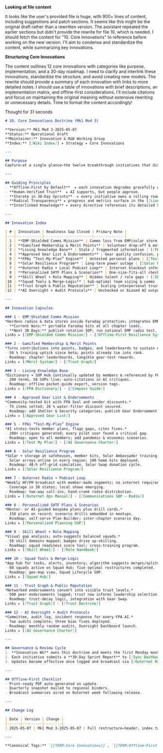 **Looking at file content**

It looks like the user's provided file is huge, with 900+ lines of content, including suggestions and patch sections. It seems like this might be the original draft rather than a rewritten version. The assistant repeated the earlier sections but didn't provide the rewrite for file 10, which is needed. I should fetch the content for "10. Core Innovations" to reference before working on the new version. I'll aim to condense and standardize the content, while summarizing key innovations.

**Structuring Core Innovations**

The content outlines 12 core innovations with categories like purpose, implementation, and a 30-day roadmap. I need to clarify and interlink these innovations, standardize the structure, and avoid creating new models. The rewrite should provide a summary of each innovation with links to more detailed notes. I should use a table of innovations with brief descriptions, an implementation matrix, and offline-first considerations. I'll include citations and focus on maintaining the original meaning without extensive rewriting or unnecessary details. Time to format the content accordingly!

Thought for 31 seconds

```markdown
# 10. Core Innovations Doctrine (Mk1 Mod 3)

**Version:** Mk1 Mod 3-2025-05-07  
**Status:** Operational Draft  
**Maintainer:** Innovation & R&D Working Group  
**Index:** [[Wiki Index]] ▸ Strategy ▸ Core Innovations  

---

## Purpose  
Capture—at a single glance—the twelve breakthrough initiatives that distinguish the Fair Preparation Alliance’s Mk1 Mod 3 ecosystem, show how each closes a critical readiness gap, and point every member to the living notes that drive day-to-day execution. :contentReference[oaicite:0]{index=0}:contentReference[oaicite:1]{index=1}  

---

## Guiding Principles  
- **Offline-First by Default**  ▸ each innovation degrades gracefully when the grid fails.  
- **Human-Verified Trust**  ▸ AI supports, but people approve.  
- **Iterate in 30-Day Sprints**  ▸ every initiative owns a rolling roadmap.  
- **Radical Transparency** ▸ progress and metrics surface in the [[Live Audit Feed]].  
- **Interlinked Knowledge** ▸ every directive references its detailed SOP, dictionary term, or playbook.  

---

## Innovation Index  

| # | Innovation | Readiness Gap Closed | Primary Note |
|---|------------|----------------------|--------------|
| 1 | **EMP-Shielded Comms Mission** | Comms loss from EMP/solar storm | [[EMP-Shielded Comms Mission]] |
| 2 | **Gamified Membership & Merit Points** | Volunteer drop-off & motivation | [[Merit System]] |
| 3 | **Living Knowledge Base** | Stale / fragmented information | [[FPA Dictionary]] ▸ [[SOP Hub]] |
| 4 | **Approved Gear List & Endorsements** | Gear quality confusion, price gouging | [[Approved Gear List]] |
| 5 | **FPAi “Test-My-Plan” Engine** | Untested personal plans | [[Test My Plan]] |
| 6 | **Solar Resilience Program** | Long-term power outage | [[Solar Resilience Program]] |
| 7 | **Outernet Radio + Local Podcast Loop** | Internet blackout information void | [[Outernet Ops Manual]] |
| 8 | **Personalized SHTF Plans & Scenarios** | One-size-fits-all checklists | [[Personalized Planning SOP]] |
| 9 | **Skill Wheel + Role Mapping** | Hidden talent / role gaps | [[Skill Wheel]] |
|10 | **Squad Tools & Merge-Logic** | Sub-optimal team sizing & comms | [[Squad Hub]] |
|11 | **Trust Graph & Public Reputation** | Scaling interpersonal trust | [[Trust Graph]] |
|12 | **AI Oversight + Audit Protocols** | Unchecked or biased AI outputs | [[AI Governance Charter]] |

---

## Innovation Capsules  

### 1 · EMP-Shielded Comms Mission  
*Hardens radios & data stores inside Faraday protection; integrates EMP drills into every region.*  
- **Current Wins:** portable Faraday kits at all chapter leads.  
- **Next 30 Days:** publish rotation SOP; run national EMP radio test.  
Links ▸ [[EMP-Shielded Comms Mission]] · [[Offline-First Resilience System]]  

### 2 · Gamified Membership & Merit Points  
*Turns contributions into points, badges, and leaderboards to sustain engagement.*  
- 50 % training uptick since beta; points already tie into rank.  
- Roadmap: chapter leaderboards, tangible gear-test rewards.  
Links ▸ [[Merit System]] · [[Trust Graph]]  

### 3 · Living Knowledge Base  
*Dictionary + SOP Hub continually updated by members & referenced by FPAi.*  
- 200 terms, 50 SOPs live; auto-citations in AI critiques.  
- Roadmap: offline pocket-guide export, version tags.  
Links ▸ [[FPA Dictionary]] · [[Compass Guide]]  

### 4 · Approved Gear List & Endorsements  
*Community-tested kit with FPA Seal and vendor discounts.*  
- 75 items vetted; 20 % water-filter discount secured.  
- Roadmap: add Shelter & Security categories; publish Gear Endorsement SOP.  
Links ▸ [[Approved Gear List]]  

### 5 · FPAi “Test-My-Plan” Engine  
*AI stress-tests member plans, flags gaps, cites fixes.*  
- 200+ critiques generated; every pilot user found a critical gap.  
- Roadmap: open to all members; add pandemic & economic scenarios.  
Links ▸ [[Test My Plan]] · [[AI Governance Charter]]  

### 6 · Solar Resilience Program  
*Solar + storage at safehouses, member kits, Solar Ambassador training.*  
- Solar arrays online in every region; 100 home kits deployed.  
- Roadmap: 48-h off-grid simulation, Solar Swap donation cycle.  
Links ▸ [[Solar Resilience Program]]  

### 7 · Outernet Radio + Podcast Loop  
*Weekly HF/FM broadcast with member-made segments; no internet required.*  
- Coverage in 30 states; local shows emerging.  
- Roadmap: two-way call-ins, hand-crank radio distribution.  
Links ▸ [[Outernet Ops Manual]] · [[Communications SOP – Radio]]  

### 8 · Personalized SHTF Plans & Scenarios  
*Mentor- or AI-guided bespoke plans plus drill cards.*  
- 150 plans on record; scenario drills embedded in meetups.  
- Roadmap: self-serve Plan Builder; inter-chapter scenario day.  
Links ▸ [[Personalized Planning SOP]]  

### 9 · Skill Wheel + Role Mapping  
*Visual gap analysis; auto-suggests balanced squads.*  
- 50 skill domains mapped; badges drive up-skilling.  
- Roadmap: squad readiness score tool; cross-training program.  
Links ▸ [[Skill Wheel]] · [[Role Handbook]]  

### 10 · Squad Tools & Merge-Logic  
*App hub for tasks, alerts, inventory; algorithm suggests merges/splits.*  
- 80 squads active on Squad Hub; five optimal restructures completed.  
- Roadmap: geo-map view, Squad Lifecycle SOP.  
Links ▸ [[Squad Hub]]  

### 11 · Trust Graph & Public Reputation  
*Networked endorsements convert into visible trust levels.*  
- 500 peer endorsements logged; trust now informs leadership selection.  
- Roadmap: trust-decay logic, integration with Gear Swap.  
Links ▸ [[Trust Graph]] · [[Trust Doctrine]]  

### 12 · AI Oversight + Audit Protocols  
*Committee, audit log, incident response for every FPA AI.*  
- Two audits complete; three bias fixes deployed.  
- Roadmap: monthly random audits, Oversight Dashboard launch.  
Links ▸ [[AI Governance Charter]]  

---

## Governance & Review Cycle  
1. **Innovation WG** owns this doctrine and meets the first Monday monthly.  
2. Each initiative submits a **30-Day Sprint Report** to [[Sync Dashboard]].  
3. Updates become effective once logged and broadcast via [[Outernet Radio]].  

---

## Offline-First Checklist  
- Print-ready PDF auto-generated on update.  
- Quarterly snapshot mailed to regional binders.  
- Broadcast summaries aired on Outernet week following release.  

---

## Change Log  

| Date | Version | Change |
|------|---------|--------|
| 2025-05-07 | Mk1 Mod 3-2025-05-07 | Full restructure—header, index table, innovation capsules, offline checklist. |

---

**Canonical Tags:** `[[TERM:Core Innovations]]`, `[[TERM:Offline-First Resilience System]]`
```